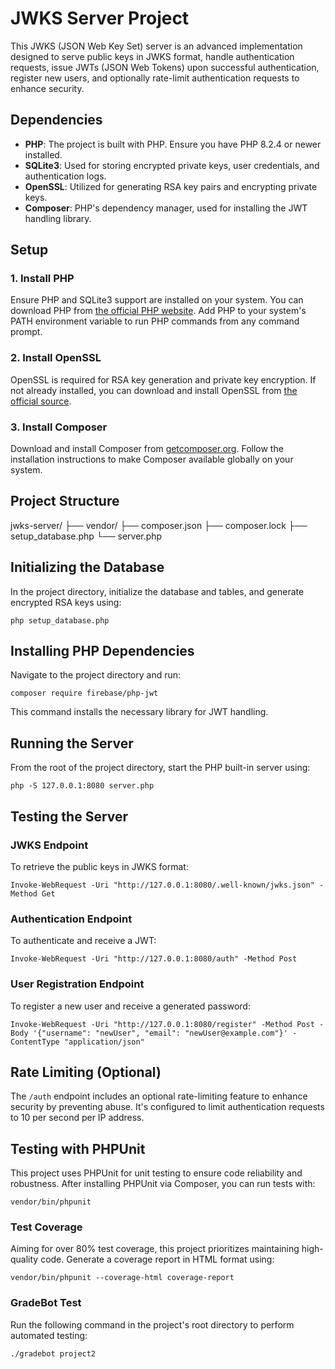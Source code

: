 # JWKS Server Project

This JWKS (JSON Web Key Set) server is an advanced implementation designed to serve public keys in JWKS format, handle authentication requests, issue JWTs (JSON Web Tokens) upon successful authentication, register new users, and optionally rate-limit authentication requests to enhance security.

## Dependencies

- **PHP**: The project is built with PHP. Ensure you have PHP 8.2.4 or newer installed.
- **SQLite3**: Used for storing encrypted private keys, user credentials, and authentication logs.
- **OpenSSL**: Utilized for generating RSA key pairs and encrypting private keys.
- **Composer**: PHP's dependency manager, used for installing the JWT handling library.

## Setup

### 1. Install PHP

Ensure PHP and SQLite3 support are installed on your system. You can download PHP from [the official PHP website](https://www.php.net/downloads.php). Add PHP to your system's PATH environment variable to run PHP commands from any command prompt.

### 2. Install OpenSSL

OpenSSL is required for RSA key generation and private key encryption. If not already installed, you can download and install OpenSSL from [the official source](https://www.openssl.org/source/).

### 3. Install Composer

Download and install Composer from [getcomposer.org](https://getcomposer.org/download/). Follow the installation instructions to make Composer available globally on your system.

## Project Structure

jwks-server/
├── vendor/
├── composer.json
├── composer.lock
├── setup_database.php
└── server.php


## Initializing the Database

In the project directory, initialize the database and tables, and generate encrypted RSA keys using:

    php setup_database.php

## Installing PHP Dependencies

Navigate to the project directory and run:

    composer require firebase/php-jwt

This command installs the necessary library for JWT handling.

## Running the Server

From the root of the project directory, start the PHP built-in server using:

    php -S 127.0.0.1:8080 server.php

## Testing the Server

### JWKS Endpoint

To retrieve the public keys in JWKS format:

    Invoke-WebRequest -Uri "http://127.0.0.1:8080/.well-known/jwks.json" -Method Get

### Authentication Endpoint

To authenticate and receive a JWT:

    Invoke-WebRequest -Uri "http://127.0.0.1:8080/auth" -Method Post

### User Registration Endpoint

To register a new user and receive a generated password:

    Invoke-WebRequest -Uri "http://127.0.0.1:8080/register" -Method Post -Body '{"username": "newUser", "email": "newUser@example.com"}' -ContentType "application/json"

## Rate Limiting (Optional)

The `/auth` endpoint includes an optional rate-limiting feature to enhance security by preventing abuse. It's configured to limit authentication requests to 10 per second per IP address.

## Testing with PHPUnit

This project uses PHPUnit for unit testing to ensure code reliability and robustness. After installing PHPUnit via Composer, you can run tests with:

    vendor/bin/phpunit

### Test Coverage

Aiming for over 80% test coverage, this project prioritizes maintaining high-quality code. Generate a coverage report in HTML format using:

    vendor/bin/phpunit --coverage-html coverage-report

### GradeBot Test

Run the following command in the project's root directory to perform automated testing:

    ./gradebot project2
